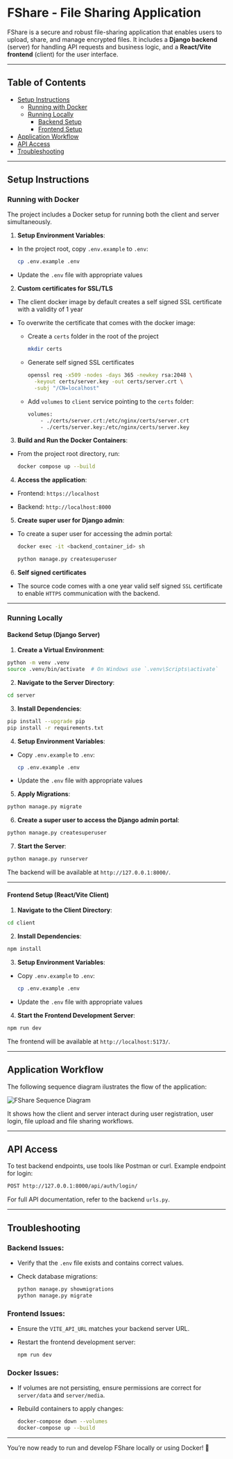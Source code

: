 # **FShare - File Sharing Application**

FShare is a secure and robust file-sharing application that enables users to upload, share, and manage encrypted files. It includes a **Django backend** (server) for handling API requests and business logic, and a **React/Vite frontend** (client) for the user interface.

---

## **Table of Contents**

- [Setup Instructions](#setup-instructions)
  - [Running with Docker](#running-with-docker)
  - [Running Locally](#running-locally)
    - [Backend Setup](#backend-setup-django-server)
    - [Frontend Setup](#frontend-setup-react-client)
- [Application Workflow](#application-workflow)
- [API Access](#api-access)
- [Troubleshooting](#troubleshooting)

---

## **Setup Instructions**

### **Running with Docker**

The project includes a Docker setup for running both the client and server simultaneously.

1. **Setup Environment Variables**:

- In the project root, copy `.env.example` to `.env`:

  ```bash
  cp .env.example .env
  ```

- Update the `.env` file with appropriate values

2. **Custom certificates for SSL/TLS**

- The client docker image by default creates a self signed SSL certificate with a validity of 1 year

- To overwrite the certificate that comes with the docker image:

  - Create a `certs` folder in the root of the project

    ```bash
    mkdir certs
    ```

  - Generate self signed SSL certificates

    ```bash
    openssl req -x509 -nodes -days 365 -newkey rsa:2048 \
      -keyout certs/server.key -out certs/server.crt \
      -subj "/CN=localhost"
    ```

  - Add `volumes` to `client` service pointing to the `certs` folder:

    ```bash
    volumes:
        - ./certs/server.crt:/etc/nginx/certs/server.crt
        - ./certs/server.key:/etc/nginx/certs/server.key
    ```

3. **Build and Run the Docker Containers**:

- From the project root directory, run:

  ```bash
  docker compose up --build
  ```

4. **Access the application**:

- Frontend: `https://localhost`

- Backend: `http://localhost:8000`

5. **Create super user for Django admin**:

- To create a super user for accessing the admin portal:

  ```bash
  docker exec -it <backend_container_id> sh
  ```

  ```bash
  python manage.py createsuperuser
  ```

6. **Self signed certificates**

- The source code comes with a one year valid self signed `SSL` certificate to enable `HTTPS` communication with the backend.

---

### **Running Locally**

#### **Backend Setup (Django Server)**

1. **Create a Virtual Environment**:

```bash
python -m venv .venv
source .venv/bin/activate  # On Windows use `.venv\Scripts\activate`
```

2. **Navigate to the Server Directory**:

```bash
cd server
```

3. **Install Dependencies**:

```bash
pip install --upgrade pip
pip install -r requirements.txt
```

4. **Setup Environment Variables**:

- Copy `.env.example` to `.env`:

  ```bash
  cp .env.example .env
  ```

- Update the `.env` file with appropriate values

5. **Apply Migrations**:

```bash
python manage.py migrate
```

6. **Create a super user to access the Django admin portal**:

```bash
python manage.py createsuperuser
```

7. **Start the Server**:

```bash
python manage.py runserver
```

The backend will be available at `http://127.0.0.1:8000/`.

---

#### **Frontend Setup (React/Vite Client)**

1. **Navigate to the Client Directory**:

```bash
cd client
```

2. **Install Dependencies**:

```bash
npm install
```

3. **Setup Environment Variables**:

- Copy `.env.example` to `.env`:

  ```bash
  cp .env.example .env
  ```

- Update the `.env` file with appropriate values

4. **Start the Frontend Development Server**:

```bash
npm run dev
```

The frontend will be available at `http://localhost:5173/`.

---

## **Application Workflow**

The following sequence diagram ilustrates the flow of the application:

![FShare Sequence Diagram](sequence-diagram.png)

It shows how the client and server interact during user registration, user login, file upload and file sharing workflows.

---

## **API Access**

To test backend endpoints, use tools like Postman or curl.
Example endpoint for login:

```bash
POST http://127.0.0.1:8000/api/auth/login/
```

For full API documentation, refer to the backend `urls.py`.

---

## **Troubleshooting**

### **Backend Issues**:

- Verify that the `.env` file exists and contains correct values.

- Check database migrations:

  ```bash
  python manage.py showmigrations
  python manage.py migrate
  ```

### **Frontend Issues**:

- Ensure the `VITE_API_URL` matches your backend server URL.

- Restart the frontend development server:

  ```bash
  npm run dev
  ```

### **Docker Issues**:

- If volumes are not persisting, ensure permissions are correct for `server/data` and `server/media`.

- Rebuild containers to apply changes:

  ```bash
  docker-compose down --volumes
  docker-compose up --build
  ```

---

You’re now ready to run and develop FShare locally or using Docker! 🚀
